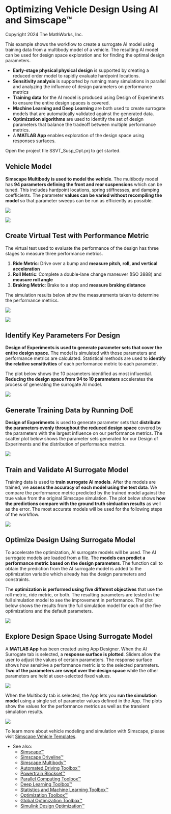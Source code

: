 # **Optimizing Vehicle Design Using AI and Simscape&trade;**
Copyright 2024 The MathWorks, Inc.

This example shows the workflow to create a surrogate AI model using 
training data from a multibody model of a vehicle. The resulting AI 
model can be used for design space exploration and for finding 
the optimal design parameters.

* **Early-stage physical physical design** is supported by creating a reduced order model to rapidly evaluate hardpoint locations.
* **Sensitivity analysis** is supported by running many simulations in parallel and analyzing the influence of design parameters on performance metrics
* **Training data** for the AI model is produced using Design of Experiments to ensure the entire design spaces is covered.
* **Machine Learning and Deep Learning** are both used to create surrogate models that are automatically validated against the generated data.
* **Optimization algorithms** are used to identify the set of design parameters that balance the tradeoff between multiple performance metrics.
* A **MATLAB App** enables exploration of the design space using responses surfaces.

Open the project file SSVT_Susp_Opt.prj to get started.

## **Vehicle Model**

**Simscape Multibody is used to model the vehicle**.  The multibody model has 
**94 parameters defining the front and rear suspensions** which can be tuned.
This includes hardpoint locations, spring stiffnesses, and damping coefficients.
The parameter **values can be varied without recompiling the model** so that
parameter sweeps can be run as efficiently as possible.

![](Scripts_Data/Overview/Vehicle_Design_Opt_with_AI_anim.gif)

![](Scripts_Data/Overview/sm_car_dlc_only_image.png)

## **Create Virtual Test with Performance Metric**

The virtual test used to evaluate the performance of the design has 
three stages to measure three performance metrics.  

1. **Ride Metric**: Drive over a bump and **measure pitch, roll, and vertical acceleration**
2. **Roll Metric**: Complete a double-lane change maneuver (ISO 3888) and **measure roll angle**
3. **Braking Metric**: Brake to a stop and **measure braking distance**
 
The simulation results below show the measurements taken to 
determine the performance metrics.

![](Workflows/02_Identify_Params/html/suspOpt_Sensitivity_Analysis_02.png)

![](Workflows/02_Identify_Params/html/suspOpt_Sensitivity_Analysis_03.png)

## **Identify Key Parameters For Design**
**Design of Experiments is used to generate parameter sets that cover the entire design 
space**. The model is simulated with those parameters and performance metrics are 
calculated. Statistical methods are used to **identify the relative sensitivities** of each 
performance metric to each parameter.

The plot below shows the 10 parameters identified as most influential.  **Reducing the 
design space from 94 to 10 parameters** accelerates the process of generating the surrogate AI model.

![](Workflows/02_Identify_Params/html/suspOpt_Sensitivity_Analysis_12.png)

## **Generate Training Data by Running DoE**
**Design of Experiments** is used to generate parameter sets that **distribute the parameters 
evenly throughout the reduced design space** covered by the parameters with the largest
influence on our performance metrics. The scatter plot below shows the parameter sets generated 
for our Design of Experiments and the distribution of performance metrics.

![](Workflows/04_Train_Models/html/suspOpt_Train_Models_deepLrn_01.png)

## **Train and Validate AI Surrogate Model**
Training data is used to **train surrogate AI models**. After the models are 
trained, we **assess the accuracy of each model using the test data**. We compare 
the performance metric predicted by the trained model against the true value from 
the original Simscape simulation. The plot below shows **how the predictions compare
with the ground truth simluation results** as well as the error. The most accurate models 
will be used for the following steps of the workflow.

![](Workflows/04_Train_Models/html/suspOpt_Train_Models_mchLrn_08.png)

## **Optimize Design Using Surrogate Model**
To accelerate the optimization, AI surrogate models will be used. The AI 
surrogate models are loaded from a file. The **models can predict a performance 
metric based on the design parameters**. The function call to obtain the 
prediction from the AI surrogate model is added to the optimization variable 
which already has the design parameters and constraints.

The **optimization is performed using five different objectives** that use 
the roll metric, ride metric, or both. The resulting parameters are tested in 
the full simulation model to see the improvement in performance.  The plot below 
shows the results from the full simulation model for each of the five optimizations
and the default parameters.

![](Workflows/05_Optimize/html/suspOpt_Optimize_Design_20.png)

## **Explore Design Space Using Surrogate Model**
A **MATLAB App** has been created using App Designer. When the AI Surrogate tab 
is selected, a **response surface is plotted**. Sliders allow the user to adjust 
the values of certain parameters. The response surface shows how sensitive a 
performance metric is to the selected parameters. **Two of the parameters are swept 
over the design space**
 while the other parameters are held at user-selected fixed values. 

![](Workflows/06_Explore/html/suspOpt_App_Design_Space_Explore_default.png)

When the Multibody tab is selected, the App lets you **run the simulation model** 
using a single set of parameter values defined in the App. The plots show the values 
for the performance metrics as well as the transient simulation results.  

![](Workflows/06_Explore/html/suspOpt_App_Design_Space_Explore_Multibody.png)

To learn more about vehicle modeling and simulation with Simscape, please visit [Simscape Vehicle Templates](https://www.mathworks.com/solutions/physical-modeling/simscape-vehicle-templates.html).

* See also:
   * [Simscape&trade;](https://www.mathworks.com/products/simscape.html)
   * [Simscape Driveline&trade;](https://www.mathworks.com/products/simscape-driveline.html)
   * [Simscape Multibody&trade;](https://www.mathworks.com/products/simscape-multibody.html)
   * [Automated Driving Toolbox&trade;](https://www.mathworks.com/products/automated-driving.html)   
   * [Powertrain Blockset&trade;](https://www.mathworks.com/products/powertrain.html)   
   * [Parallel Computing Toolbox&trade;](https://www.mathworks.com/products/parallel-computing.html)
   * [Deep Learning Toolbox&trade;](https://www.mathworks.com/products/deep-learning.html)
   * [Statistics and Machine Learning Toolbox&trade;](https://www.mathworks.com/products/statistics.html)
   * [Optimization Toolbox&trade;](https://www.mathworks.com/products/optimization.html)
   * [Global Optimization Toolbox&trade;](https://www.mathworks.com/products/global-optimization.html)
   * [Simulink Design Optimization&trade;](https://www.mathworks.com/products/sl-design-optimization.html)   
   
